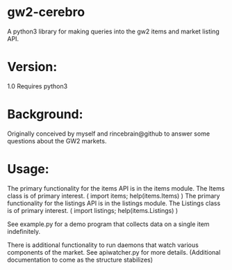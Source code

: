 gw2-cerebro
===========
A python3 library for making queries into the gw2 items and market listing API.


Version:
========
1.0
Requires python3


Background:
===========
Originally conceived by myself and rincebrain@github to answer some questions about the GW2 markets.


Usage:
======
The primary functionality for the items API is in the items module.  The Items class is of primary interest. ( import items; help(items.Items) )
The primary functionality for the listings API is in the listings module.  The Listings class is of primary interest.  ( import listings; help(items.Listings) )

See example.py for a demo program that collects data on a single item indefinitely.  


There is additional functionality to run daemons that watch various components of the market.
See apiwatcher.py for more details. (Additional documentation to come as the structure stabilizes)
